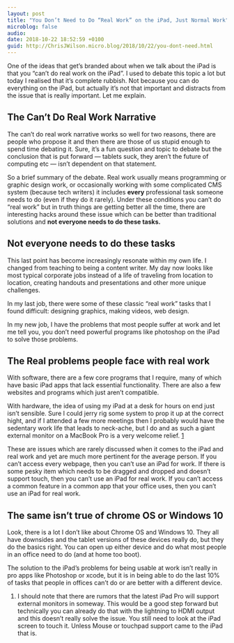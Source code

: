 ```yaml
---
layout: post
title: "You Don’t Need to Do “Real Work” on the iPad, Just Normal Work"
microblog: false
audio: 
date: 2018-10-22 18:52:59 +0100
guid: http://ChrisJWilson.micro.blog/2018/10/22/you-dont-need.html
---
```

One of the ideas that get’s branded about when we talk about the iPad is that you “can’t do real work on the iPad”. I used to debate this topic a lot but today I realised that it’s complete rubbish. Not because you can do everything on the iPad, but actually it’s not that important and distracts from the issue that is really important. Let me explain. 

## The Can’t Do Real Work Narrative
The can’t do real work narrative works so well for two reasons, there are people who propose it and then there are those of us stupid enough to spend time debating it. Sure, it’s a fun question and topic to debate but the conclusion that is put forward — tablets suck, they aren’t the future of computing etc — isn’t dependent on that statement.

So a brief summary of the debate. Real work usually means programming or graphic design work, or occasionally working with some complicated CMS system (because tech writers) it includes **every** professional task someone needs to do (even if they do it rarely). Under these conditions you can’t do “real work” but in truth things are getting better all the time, there are interesting hacks around these issue which can be better than traditional solutions and **not everyone needs to do these tasks.**

## Not everyone needs to do these tasks
This last point has become increasingly resonate within my own life. I changed from teaching to being a content writer. My day now looks like most typical corporate jobs instead of a life of traveling from location to location, creating handouts and presentations and other more unique challenges. 

In my last job, there were some of these classic “real work” tasks that I found difficult: designing graphics, making videos, web design. 

In my new job, I have the problems that most people suffer at work and let me tell you, you don’t need powerful programs like photoshop on the iPad to solve those problems. 

## The Real problems people face with real work
With software, there are a few core programs that I require, many of which have basic iPad apps that lack essential functionality. There are also a few websites and programs which just aren’t compatible. 

With hardware, the idea of using my iPad at a desk for hours on end just isn’t sensible. Sure I could jerry rig some system to prop it up at the correct hight, and if I attended a few more meetings then I probably would have the sedentary work life that leads to neck-ache, but I do and as such a giant external monitor on a MacBook Pro is a very welcome relief. [1](http://chrisjwilson.me/#1)  

These are issues which are rarely discussed when it comes to the iPad and real work and yet are much more pertinent for the average person. If you can’t access every webpage, then you can’t use an iPad for work. If there is some pesky item which needs to be dragged and dropped and doesn’t support touch, then you can’t use an iPad for real work. If you can’t access a common feature in a common app that your office uses, then you can’t use an iPad for real work. 

## The same isn’t true of chrome OS or Windows 10
Look, there is a lot I don’t like about Chrome OS and Windows 10. They all have downsides and the tablet versions of these devices really do, but they do the basics right. You can open up either device and do what most people in an office need to do (and at home too boot). 

The solution to the iPad’s problems for being usable at work isn’t really in pro apps like Photoshop or xcode, but it is in being able to do the last 10% of tasks that people in offices can’t do or are better with a different device.   

1. <a name=#1></a> I should note that there are rumors that the latest iPad Pro will support external monitors in someway. This would be a good step forward but technically you can already do that with the lightning to HDMI output and this doesn’t really solve the issue. You still need to look at the iPad screen to touch it. Unless Mouse or touchpad support came to the iPad that is.
